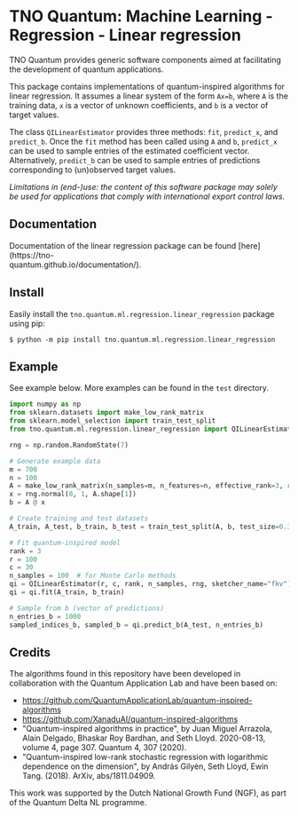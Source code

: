 # TNO Quantum: Machine Learning - Regression - Linear regression

TNO Quantum provides generic software components aimed at facilitating the development
of quantum applications.

This package contains implementations of quantum-inspired algorithms for linear regression. It assumes a 
linear system of the form `Ax=b`, where `A` is the training data, `x` is a vector of
unknown coefficients, and `b` is a vector of target values.

The class `QILinearEstimator` provides three methods:
`fit`, `predict_x`, and `predict_b`. Once the `fit` method has been called using `A` and `b`,
`predict_x` can be used to sample entries of the estimated coefficient vector. Alternatively,
`predict_b` can be used to sample entries of predictions corresponding to (un)observed
target values.

*Limitations in (end-)use: the content of this software package may solely be used for applications 
that comply with international export control laws.*

## Documentation

Documentation of the linear regression package can be found [here](https://tno-    
quantum.github.io/documentation/).

## Install

Easily install the `tno.quantum.ml.regression.linear_regression` package using pip:

```console
$ python -m pip install tno.quantum.ml.regression.linear_regression
```

## Example

See example below. More examples can be found in the `test` directory.

```python
import numpy as np
from sklearn.datasets import make_low_rank_matrix
from sklearn.model_selection import train_test_split
from tno.quantum.ml.regression.linear_regression import QILinearEstimator

rng = np.random.RandomState(7)

# Generate example data
m = 700
n = 100
A = make_low_rank_matrix(n_samples=m, n_features=n, effective_rank=3, random_state=rng, tail_strength=0.1)
x = rng.normal(0, 1, A.shape[1])
b = A @ x

# Create training and test datasets
A_train, A_test, b_train, b_test = train_test_split(A, b, test_size=0.3, random_state=rng)

# Fit quantum-inspired model
rank = 3
r = 100
c = 30
n_samples = 100  # for Monte Carlo methods
qi = QILinearEstimator(r, c, rank, n_samples, rng, sketcher_name="fkv")
qi = qi.fit(A_train, b_train)

# Sample from b (vector of predictions)
n_entries_b = 1000
sampled_indices_b, sampled_b = qi.predict_b(A_test, n_entries_b)
```

## Credits

The algorithms found in this repository have been developed in collaboration
with the Quantum Application Lab and have been based on:

- https://github.com/QuantumApplicationLab/quantum-inspired-algorithms
- https://github.com/XanaduAI/quantum-inspired-algorithms
- "Quantum-inspired algorithms in practice", by Juan Miguel Arrazola, Alain Delgado, Bhaskar Roy Bardhan, and Seth Lloyd. 2020-08-13, volume 4, page 307. Quantum 4, 307 (2020).
- "Quantum-inspired low-rank stochastic regression with logarithmic dependence on the dimension", by András Gilyén, Seth Lloyd, Ewin Tang. (2018). ArXiv, abs/1811.04909.

This work was supported by the Dutch National Growth Fund (NGF), as part of the Quantum Delta NL programme.